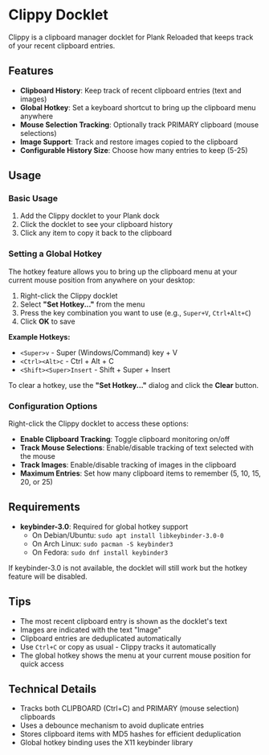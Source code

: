 # Clippy Docklet

Clippy is a clipboard manager docklet for Plank Reloaded that keeps track of your recent clipboard entries.

## Features

- **Clipboard History**: Keep track of recent clipboard entries (text and images)
- **Global Hotkey**: Set a keyboard shortcut to bring up the clipboard menu anywhere
- **Mouse Selection Tracking**: Optionally track PRIMARY clipboard (mouse selections)
- **Image Support**: Track and restore images copied to the clipboard
- **Configurable History Size**: Choose how many entries to keep (5-25)

## Usage

### Basic Usage

1. Add the Clippy docklet to your Plank dock
2. Click the docklet to see your clipboard history
3. Click any item to copy it back to the clipboard

### Setting a Global Hotkey

The hotkey feature allows you to bring up the clipboard menu at your current mouse position from anywhere on your desktop:

1. Right-click the Clippy docklet
2. Select **"Set Hotkey..."** from the menu
3. Press the key combination you want to use (e.g., `Super+V`, `Ctrl+Alt+C`)
4. Click **OK** to save

**Example Hotkeys:**
- `<Super>v` - Super (Windows/Command) key + V
- `<Ctrl><Alt>c` - Ctrl + Alt + C
- `<Shift><Super>Insert` - Shift + Super + Insert

To clear a hotkey, use the **"Set Hotkey..."** dialog and click the **Clear** button.

### Configuration Options

Right-click the Clippy docklet to access these options:

- **Enable Clipboard Tracking**: Toggle clipboard monitoring on/off
- **Track Mouse Selections**: Enable/disable tracking of text selected with the mouse
- **Track Images**: Enable/disable tracking of images in the clipboard
- **Maximum Entries**: Set how many clipboard items to remember (5, 10, 15, 20, or 25)

## Requirements

- **keybinder-3.0**: Required for global hotkey support
  - On Debian/Ubuntu: `sudo apt install libkeybinder-3.0-0`
  - On Arch Linux: `sudo pacman -S keybinder3`
  - On Fedora: `sudo dnf install keybinder3`

If keybinder-3.0 is not available, the docklet will still work but the hotkey feature will be disabled.

## Tips

- The most recent clipboard entry is shown as the docklet's text
- Images are indicated with the text "Image"
- Clipboard entries are deduplicated automatically
- Use `Ctrl+C` or copy as usual - Clippy tracks it automatically
- The global hotkey shows the menu at your current mouse position for quick access

## Technical Details

- Tracks both CLIPBOARD (Ctrl+C) and PRIMARY (mouse selection) clipboards
- Uses a debounce mechanism to avoid duplicate entries
- Stores clipboard items with MD5 hashes for efficient deduplication
- Global hotkey binding uses the X11 keybinder library